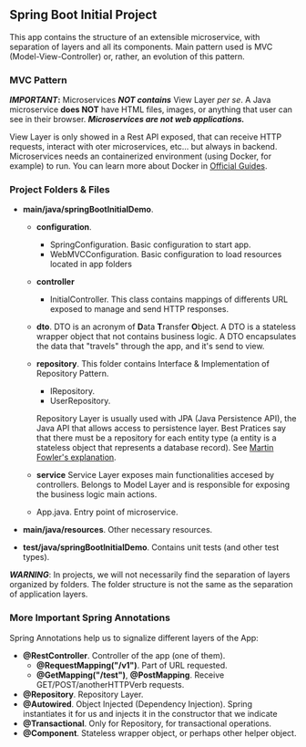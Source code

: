 
## Spring Boot Initial Project

This app contains the structure of an extensible microservice, with separation of layers and all its components.
Main pattern used is MVC (Model-View-Controller) or, rather, an evolution of this pattern.

### MVC Pattern

**_IMPORTANT_:** Microservices _**NOT contains**_ View Layer _per se_.
A Java microservice **does NOT** have HTML files, images,  or anything that user can see in their browser.
**_Microservices are not web applications._**

View Layer is only showed in a Rest API exposed, that can receive HTTP requests, interact with oter microservices, etc... 
but always in backend. Microservices needs an containerized environment (using Docker, for example) to run.
You can learn more about Docker in [Official Guides](https://docs.docker.com/).


### Project Folders & Files

- **main/java/springBootInitialDemo**.
    - **configuration**.
        - SpringConfiguration. Basic configuration to start app.
        - WebMVCConfiguration. Basic configuration to load resources located in app folders
    - **controller**
        - InitialController. This class contains mappings of differents URL exposed to manage and send HTTP responses.
    - **dto**. DTO is an acronym of **D**ata **T**ransfer **O**bject. A DTO is a stateless wrapper object that not 
      contains business logic. A DTO encapsulates the data that "travels" through the app, and it's send to view.
    - **repository**.
      This folder contains Interface & Implementation of Repository Pattern.
        - IRepository.
        - UserRepository.

        Repository Layer is usually used with JPA (Java Persistence API), the Java API that allows access to persistence 
          layer. Best Pratices say that there must be a repository for each entity type (a entity is a stateless object 
          that represents a database record). See [Martin Fowler's explanation](https://martinfowler.com/eaaCatalog/repository.html).
    - **service**
      Service Layer exposes main functionalities accesed by controllers. Belongs to Model Layer and is responsible for 
      exposing the business logic main actions.
    - App.java. Entry point of microservice.  
    
- **main/java/resources**. Other necessary resources.
- **test/java/springBootInitialDemo**. Contains unit tests (and other test types).

**_WARNING_**: In projects, we will not necessarily find the separation of layers organized by folders. The folder structure
is not the same as the separation of application layers.

### More Important Spring Annotations

Spring Annotations help us to signalize different layers of the App:
- **@RestController**. Controller of the app (one of them).
    - **@RequestMapping("/v1")**. Part of URL requested.
    - **@GetMapping("/test")**, **@PostMapping**. Receive GET/POST/anotherHTTPVerb requests.
- **@Repository**. Repository Layer.
- **@Autowired**. Object Injected (Dependency Injection). Spring instantiates it for us and injects it in the constructor 
  that we indicate
- **@Transactional**. Only for Repository, for transactional operations.
- **@Component**. Stateless wrapper object, or perhaps other helper object.





